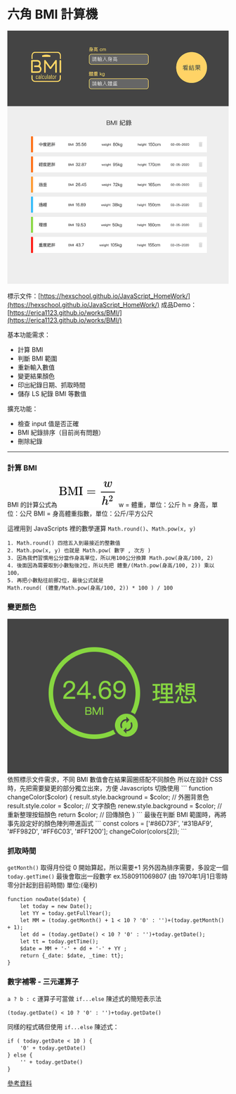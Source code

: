 # 六角 BMI 計算機
<img src="webroot/images/bmi_01.png" width="700">

標示文件：[https://hexschool.github.io/JavaScript_HomeWork/](https://hexschool.github.io/JavaScript_HomeWork/)
成品Demo：[https://erica1123.github.io/works/BMI/](https://erica1123.github.io/works/BMI/)

基本功能需求：
* 計算 BMI
* 判斷 BMI 範圍
* 重新輸入數值
* 變更結果顏色
* 印出紀錄日期、抓取時間
* 儲存 LS 紀錄 BMI 等數值

擴充功能：
* 檢查 input 值是否正確
* BMI 紀錄排序（目前尚有問題）
* 刪除紀錄

---

### 計算 BMI
BMI 的計算公式為 <img src="webroot/images/bmi_02.svg">
w = 體重，單位：公斤
h = 身高，單位：公尺
BMI = 身高體重指數，單位：公斤/平方公尺

這裡用到 JavaScripts 裡的數學運算 `Math.round()`、`Math.pow(x, y)`
```
1. Math.round() 四捨五入到最接近的整數值
2. Math.pow(x, y) 也就是 Math.pow( 數字 , 次方 )
3. 因為我們習慣用公分當作身高單位，所以用100公分換算 Math.pow(身高/100, 2)
4. 後面因為需要取到小數點後2位，所以先把 體重/(Math.pow(身高/100, 2)) 乘以100，
5. 再把小數點往前挪2位，最後公式就是 
Math.round( (體重/Math.pow(身高/100, 2)) * 100 ) / 100
```

### 變更顏色
<img src="webroot/images/bmi_03.png">
依照標示文件需求，不同 BMI 數值會在結果圓圈搭配不同顏色
所以在設計 CSS 時，先把需要變更的部分獨立出來，方便 Javascripts 切換使用
```
function changeColor($color) {
    result.style.background = $color; // 外圈背景色
    result.style.color = $color; // 文字顏色
    renew.style.background = $color; // 重新整理按鈕顏色
    return $color; // 回傳顏色
}
```
最後在判斷 BMI 範圍時，再將事先設定好的顏色陣列帶進函式
```
const colors = ['#86D73F', '#31BAF9', '#FF982D', '#FF6C03', '#FF1200'];
changeColor(colors[2]);
```

### 抓取時間
`getMonth()` 取得月份從 0 開始算起，所以需要+1
另外因為排序需要，多設定一個 `today.getTime()`
最後會取出一段數字 ex.1580911069807 (由 1970年1月1日零時零分計起到目前時間) 單位:(毫秒)
```
function nowDate($date) {
    let today = new Date();
    let YY = today.getFullYear();
    let MM = (today.getMonth() + 1 < 10 ? '0' : '')+(today.getMonth() + 1);
    let dd = (today.getDate() < 10 ? '0' : '')+today.getDate();
    let tt = today.getTime();
    $date = MM + '-' + dd + '-' + YY ;
    return {_date: $date, _time: tt};
}
```
### 數字補零 - 三元運算子
`a ? b : c` 運算子可當做 `if...else` 陳述式的簡短表示法
```
(today.getDate() < 10 ? '0' : '')+today.getDate()
```
同樣的程式碼但使用 `if...else` 陳述式：
```
if ( today.getDate < 10 ) { 
    '0' + today.getDate()
} else { 
    '' + today.getDate()
}
```
[參考資料](http://zhi-yuan-chenge.blogspot.com/2015/10/jsjavascript_16.html)




